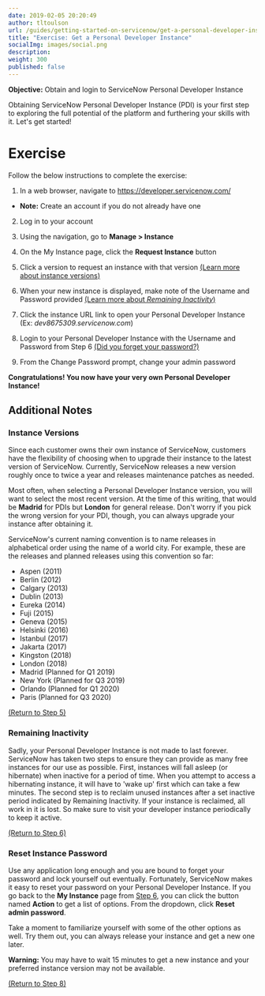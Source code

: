 ```yaml
---
date: 2019-02-05 20:20:49
author: tltoulson
url: /guides/getting-started-on-servicenow/get-a-personal-developer-instance
title: "Exercise: Get a Personal Developer Instance"
socialImg: images/social.png
description:
weight: 300
published: false
---
```


**Objective:** Obtain and login to ServiceNow Personal Developer Instance

Obtaining ServiceNow Personal Developer Instance (PDI) is your first step to exploring the full potential of the platform and furthering your skills with it. Let's get started!

# Exercise

Follow the below instructions to complete the exercise:

1. In a web browser, navigate to https://developer.servicenow.com/

  - **Note:** Create an account if you do not already have one

2. Log in to your account

3. Using the navigation, go to **Manage > Instance**

4. On the My Instance page, click the **Request Instance** button

5. <span id="step-5"></span> Click a version to request an instance with that version [(Learn more about instance versions)][1]

6. <span id="step-6"></span> When your new instance is displayed, make note of the Username and Password provided [(Learn more about *Remaining Inactivity*)][3]

7. Click the instance URL link to open your Personal Developer Instance (Ex: *dev8675309.servicenow.com*)

8. <span id="step-8"></span> Login to your Personal Developer Instance with the Username and Password from Step 6 [(Did you forget your password?)][5]

9. From the Change Password prompt, change your admin password

**Congratulations! You now have your very own Personal Developer Instance!**

## Additional Notes

### Instance Versions

Since each customer owns their own instance of ServiceNow, customers have the flexibility of choosing when to upgrade their instance to the latest version of ServiceNow. Currently, ServiceNow releases a new version roughly once to twice a year and releases maintenance patches as needed.

Most often, when selecting a Personal Developer Instance version, you will want to select the most recent version. At the time of this writing, that would be **Madrid** for PDIs but **London** for general release. Don't worry if you pick the wrong version for your PDI, though, you can always upgrade your instance after obtaining it.

ServiceNow's current naming convention is to name releases in alphabetical order using the name of a world city.  For example, these are the releases and planned releases using this convention so far:

- Aspen (2011)
- Berlin (2012)
- Calgary (2013)
- Dublin (2013)
- Eureka (2014)
- Fuji (2015)
- Geneva (2015)
- Helsinki (2016)
- Istanbul (2017)
- Jakarta (2017)
- Kingston (2018)
- London (2018)
- Madrid (Planned for Q1 2019)
- New York (Planned for Q3 2019)
- Orlando (Planned for Q1 2020)
- Paris (Planned for Q3 2020)

[(Return to Step 5)][2]

### Remaining Inactivity

Sadly, your Personal Developer Instance is not made to last forever.  ServiceNow has taken two steps to ensure they can provide as many free instances for our use as possible.  First, instances will fall asleep (or hibernate) when inactive for a period of time.  When you attempt to access a hibernating instance, it will have to 'wake up' first which can take a few minutes.  The second step is to reclaim unused instances after a set inactive period indicated by Remaining Inactivity.  If your instance is reclaimed, all work in it is lost.  So make sure to visit your developer instance periodically to keep it active.

[(Return to Step 6)][4]

### Reset Instance Password

Use any application long enough and you are bound to forget your password and lock yourself out eventually. Fortunately, ServiceNow makes it easy to reset your password on your Personal Developer Instance. If you go back to the **My Instance** page from [Step 6][4], you can click the button named **Action** to get a list of options. From the dropdown, click **Reset admin password**.

Take a moment to familiarize yourself with some of the other options as well. Try them out, you can always release your instance and get a new one later.

**Warning:** You may have to wait 15 minutes to get a new instance and your preferred instance version may not be available.

[(Return to Step 8)][6]

[1]: #instance-versions
[2]: #step-5
[3]: #remaining-inactivity
[4]: #step-6
[5]: #reset-instance-password
[6]: #step-8
